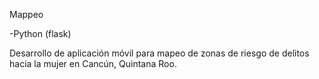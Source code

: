 Mappeo

-Python (flask)

Desarrollo de aplicación móvil para mapeo de zonas de riesgo de delitos hacia la mujer
en Cancún, Quintana Roo.
